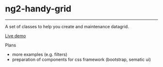# ng2-handy-grid
---
A set of classes to help you create and maintenance datagrid.

[Live demo](http://grid.diamondtower.pl)

Plans

* more examples (e.g. filters)
* preparation of components for css framework (bootstrap, sematic ui)